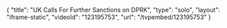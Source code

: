 {
    "title": "UK Calls For Further Sanctions on DPRK",
    "type": "solo",
    "layout": "iframe-static",
    "videoId": "123195753",
    "url": "\/tvpembed\/123195753"
}